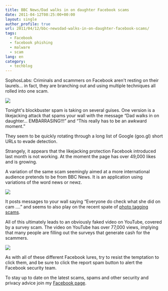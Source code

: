 ```yaml
---
title: BBC News/Dad walks in on daughter Facebook scams
date: 2011-04-12T08:25:00+00:00
layout: single
author_profile: true
url: 2011/04/12/bbc-newsdad-walks-in-on-daughter-facebook-scams/
tags:
  - Facebook
  - facebook phishing
  - malware
  - scam
lang: en
category: 
  - techblog
---
```

SophosLabs: Criminals and scammers on Facebook aren't resting on their laurels… in fact, they are branching out and using multiple techniques all rolled into one scam.

[![](http://1.bp.blogspot.com/-ltM4-srznSk/TaQEnf-D4sI/AAAAAAAAD0s/qYKt1STE-dY/s1600/dadwalks225.png)](http://1.bp.blogspot.com/-ltM4-srznSk/TaQEnf-D4sI/AAAAAAAAD0s/qYKt1STE-dY/s1600/dadwalks225.png)

Tonight's blockbuster spam is taking on several guises. One version is a likejacking attack that spams your wall with the message “Dad walks in on daughter… EMBARRASING!!!” and “This really has to be an awkward moment.”

They seem to be quickly rotating through a long list of Google (goo.gl) short URLs to evade detection.

Strangely, it appears that the likejacking protection Facebook introduced last month is not working. At the moment the page has over 49,000 likes and is growing.

A variation of the same scam seemingly aimed at a more international audience pretends to be from BBC News. It is an application using variations of the word news or newz.

[![](http://3.bp.blogspot.com/-_jCbWGvUK0A/TaQEmQakQpI/AAAAAAAAD0o/0IRZ3A3aUxk/s1600/bbcnewz.png)](http://3.bp.blogspot.com/-_jCbWGvUK0A/TaQEmQakQpI/AAAAAAAAD0o/0IRZ3A3aUxk/s1600/bbcnewz.png)

It posts messages to your wall saying “Everyone do check what she did on cam ….” and seems to also play on the recent spate of [photo tagging scams](http://nakedsecurity.sophos.com/2011/04/11/olive-garden-food-photo-tagged-you-on-facebook-its-a-viral-scam/).

All of this ultimately leads to an obviously faked video on YouTube, covered by a survey scam. The video on YouTube has over 77,000 views, implying that many people are filling out the surveys that generate cash for the scammers.

[![](http://1.bp.blogspot.com/-dz-ZKYxAhwE/TaQEox5kowI/AAAAAAAAD0w/VVUqcgw3IfA/s1600/dadyoutube500.png)](http://1.bp.blogspot.com/-dz-ZKYxAhwE/TaQEox5kowI/AAAAAAAAD0w/VVUqcgw3IfA/s1600/dadyoutube500.png)

As with all of these different Facebook lures, try to resist the temptation to click them, and be sure to click the report spam button to alert the Facebook security team.

To stay up to date on the latest scams, spams and other security and privacy advice join my [Facebook page](https://www.facebook.com/omidsnetwork).